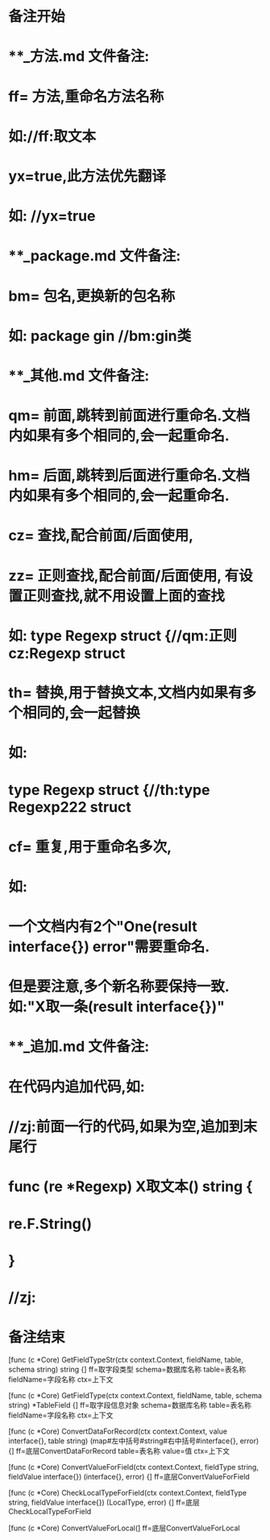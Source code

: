 # 备注开始
# **_方法.md 文件备注:
# ff= 方法,重命名方法名称
# 如://ff:取文本
#
# yx=true,此方法优先翻译
# 如: //yx=true

# **_package.md 文件备注:
# bm= 包名,更换新的包名称 
# 如: package gin //bm:gin类

# **_其他.md 文件备注:
# qm= 前面,跳转到前面进行重命名.文档内如果有多个相同的,会一起重命名.
# hm= 后面,跳转到后面进行重命名.文档内如果有多个相同的,会一起重命名.
# cz= 查找,配合前面/后面使用,
# zz= 正则查找,配合前面/后面使用, 有设置正则查找,就不用设置上面的查找
# 如: type Regexp struct {//qm:正则 cz:Regexp struct
#
# th= 替换,用于替换文本,文档内如果有多个相同的,会一起替换
# 如:
# type Regexp struct {//th:type Regexp222 struct
#
# cf= 重复,用于重命名多次,
# 如: 
# 一个文档内有2个"One(result interface{}) error"需要重命名.
# 但是要注意,多个新名称要保持一致. 如:"X取一条(result interface{})"

# **_追加.md 文件备注:
# 在代码内追加代码,如:
# //zj:前面一行的代码,如果为空,追加到末尾行
# func (re *Regexp) X取文本() string { 
# re.F.String()
# }
# //zj:
# 备注结束

[func (c *Core) GetFieldTypeStr(ctx context.Context, fieldName, table, schema string) string {]
ff=取字段类型
schema=数据库名称
table=表名称
fieldName=字段名称
ctx=上下文

[func (c *Core) GetFieldType(ctx context.Context, fieldName, table, schema string) *TableField {]
ff=取字段信息对象
schema=数据库名称
table=表名称
fieldName=字段名称
ctx=上下文

[func (c *Core) ConvertDataForRecord(ctx context.Context, value interface{}, table string) (map#左中括号#string#右中括号#interface{}, error) {]
ff=底层ConvertDataForRecord
table=表名称
value=值
ctx=上下文

[func (c *Core) ConvertValueForField(ctx context.Context, fieldType string, fieldValue interface{}) (interface{}, error) {]
ff=底层ConvertValueForField

[func (c *Core) CheckLocalTypeForField(ctx context.Context, fieldType string, fieldValue interface{}) (LocalType, error) {]
ff=底层CheckLocalTypeForField

[func (c *Core) ConvertValueForLocal(]
ff=底层ConvertValueForLocal
